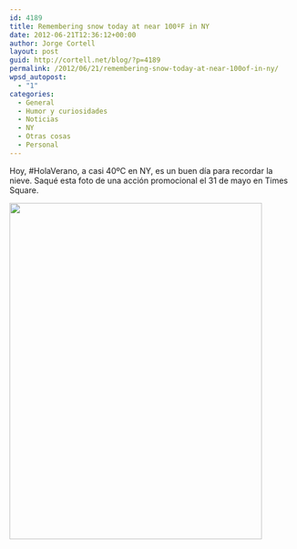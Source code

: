 ```yaml
---
id: 4189
title: Remembering snow today at near 100ºF in NY
date: 2012-06-21T12:36:12+00:00
author: Jorge Cortell
layout: post
guid: http://cortell.net/blog/?p=4189
permalink: /2012/06/21/remembering-snow-today-at-near-100of-in-ny/
wpsd_autopost:
  - "1"
categories:
  - General
  - Humor y curiosidades
  - Noticias
  - NY
  - Otras cosas
  - Personal
---
```

Hoy, #HolaVerano, a casi 40ºC en NY, es un buen día para recordar la nieve. Saqué esta foto de una acción promocional el 31 de mayo en Times Square.

<img class="aligncenter" title="snow in NY" src="https://lh5.googleusercontent.com/-0herU3UP0b0/T8ePnH8uUEI/AAAAAAAAB6M/hfeVwik4ZLU/s591/20120531_113316.jpg" alt="" width="443" height="591" />